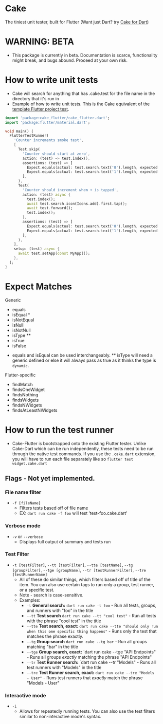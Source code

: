 # Cake
The tiniest unit tester, built for Flutter
(Want just Dart? try [Cake for Dart](https://github.com/Polyhedra-Studio/Cake))

# WARNING: BETA
- This package is currently in beta. Documentation is scarce, functionality might break, and bugs abound. Proceed at your own risk.

# How to write unit tests
- Cake will search for anything that has .cake.test for the file name in the directory that it's run in
- Example of how to write unit tests. This is the Cake equivalent of the [template Flutter project test](https://github.com/flutter/flutter/blob/master/packages/flutter_tools/templates/app_test_widget/test/widget_test.dart.tmpl).
```dart
import 'package:cake_flutter/cake_flutter.dart';
import 'package:flutter/material.dart';

void main() {
  FlutterTestRunner(
    'Counter increments smoke test',
    [
      Test.skip(
        'Counter should start at zero',
        action: (test) => test.index(),
        assertions: (test) => [
          Expect.equals(actual: test.search.text('0').length, expected: 1),
          Expect.equals(actual: test.search.text('1').length, expected: 0),
        ],
      ),
      Test(
        'Counter should increment when + is tapped',
        action: (test) async {
          test.index();
          await test.search.icon(Icons.add).first.tap();
          await test.forward();
          test.index();
        },
        assertions: (test) => [
          Expect.equals(actual: test.search.text('0').length, expected: 0),
          Expect.equals(actual: test.search.text('1').length, expected: 1),
        ],
      ),
    ],
    setup: (test) async {
      await test.setApp(const MyApp());
    },
  );
}
```


# Expect Matches
Generic
  - equals
  - isEqual *
  - isNotEqual
  - isNull
  - isNotNull
  - isType **
  - isTrue
  - isFalse

* equals and isEqual can be used interchangeably.
** isType will need a generic defined or else it will always pass as true as it thinks the type is `dynamic`.

Flutter-specific
  - findMatch
  - findsOneWidget
  - findsNothing
  - findsWidgets
  - findsNWidgets
  - findsAtLeastNWidgets

# How to run the test runner
- Cake-Flutter is bootstrapped onto the existing Flutter tester. Unlike Cake-Dart which can be run independently, these tests need to be run through the native test commands. If you use the `.cake.dart` extension, you will have to run each file separately like so `flutter test widget.cake.dart`

## Flags - Not yet implemented.

### File name filter
- `-f [fileName]`
  - Filters tests based off of file name
  - EX: `dart run cake -f foo` will test 'test-foo.cake.dart'

### Verbose mode
- `-v` or `--verbose`
  - Displays full output of summary and tests run

### Test Filter
- `-t [testFilter]`, `--tt [testFilter]`, `--tte [testName]`,  `--tg [groupFilter]`, `--tge [groupName]`, `--tr [testRunnerFilter]`, `--tre [testRunnerName]`
  - All of these do similar things, which filters based off of title of the item. You can also use certain tags to run only a group, test runner, or a specific test.
  - Note - search is case-sensitive.
  - Examples: 
    - `-t` **General search:** `dart run cake -t foo` - Run all tests, groups, and runners with "foo" in the title
    - `--tt` **Test search** `dart run cake --tt "cool test"` - Run all tests with the phrase "cool test" in the title
    - `--tte` **Test search, exact:** `dart run cake --tte "should only run when this one specific thing happens"` - Runs only the test that matches the phrase exactly.
    - `--tg` **Group search** `dart run cake --tg bar` - Run all groups matching "bar" in the title
    - `--tge` **Group search, exact:** `dart run cake --tge "API Endpoints" - Runs all groups _exactly_ matching the phrase "API Endpoints"
    - `--tr` **Test Runner search:** `dart run cake --tr "Models" - Runs all test runners with "Models" in the title
    - `--tre` **Test Runner search, exact:** `dart run cake --tre "Models - User"` - Runs test runners that _exactly_ match the phrase "Models - User" 

### Interactive mode
- `-i`
  - Allows for repeatedly running tests. You can also use the test filters similar to non-interactive mode's syntax.